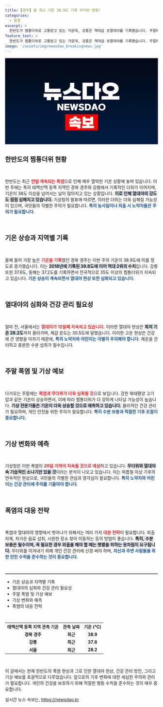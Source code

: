 ```yaml
---
title: [경주] 올 최고 기온 38.9도 기록 무더위 영향!
categories:
  - 환경
excerpt: >
  한반도가 찜통더위로 고통받고 있는 가운데, 강릉은 역대급 초열대야를 기록했습니다. 주말에는 폭염이 더욱 심해질 전망으로, 20일 가까이 폭염이 계속될 가능성이 커 주의가 필요합니다!
feature_text: >
  한반도가 찜통더위로 고통받고 있는 가운데, 강릉은 역대급 초열대야를 기록했습니다. 주말에는 폭염이 더욱 심해질 전망으로, 20일 가까이 폭염이 계속될 가능성이 커 주의가 필요합니다!
image: '/assets/img/newsdao_breakingnews.jpg'
---
```


<p><img src="/assets/img/newsdao_breakingnews.jpg" alt="flaretime 속보" /></p>

<h2 data-ke-size="size26">한반도의 찜통더위 현황</h2>

<p data-ke-size="size16">&nbsp;</p>

<p>한반도는 최근 <b><span style="color: #ee2323;">연일 계속되는 폭염</span></b>으로 인해 매우 열악한 기온 상황에 놓여 있습니다. 이번 주에는 특히 태백산맥 동쪽 지역인 경북 경주와 강릉에서 기록적인 더위가 이어지며, 기온이 38도 이상을 넘어서는 날이 많아지고 있는 상황입니다. <b><span style="background-color: #21538527;">이로 인해 열대야의 강도도 점점 심해지고 있습니다.</span></b> 기상청의 발표에 따르면, 이러한 더위는 더욱 심해질 가능성이 있으며, 국민들의 각별한 주의가 필요합니다. <b><span style="color: #1a5490;">특히 농사일이나 외출 시 노약자들은 주의가 필요합니다.</span></b></p>

<p data-ke-size="size16">&nbsp;</p>

<h2 data-ke-size="size26">기온 상승과 지역별 기록</h2>

<p data-ke-size="size16">&nbsp;</p>

<p>올해 들어 가장 높은 <b><span style="color: #ee2323;">기온을 기록</span></b>했던 경북 경주는 이번 주의 기온이 38.9도에 이를 정도로 증가했습니다. 이는 <b><span style="background-color: #21538527;">2018년에 기록된 39.8도에 이어 역대 2위의 수치</span></b>입니다. 강릉 또한 37.6도, 동해는 37.2도를 기록하면서 전국적으로 35도 이상의 찜통더위가 지속되고 있습니다. <b><span style="color: #1a5490;">기온 상승이 계속되면서 열대야 현상 또한 심화되고 있습니다.</span></b></p>

<p data-ke-size="size16">&nbsp;</p>

<h2 data-ke-size="size26">열대야의 심화와 건강 관리 필요성</h2>

<p data-ke-size="size16">&nbsp;</p>

<p>얼마 전, 서울에서는 <b><span style="color: #ee2323;">열대야가 12일째 지속되고 있습니다.</span></b> 이러한 열대야 현상은 <b><span style="background-color: #21538527;">최저 기온 28.2도</span></b>까지 올라가며, 체감 온도는 30.5도에 달했습니다. 이러한 고온 현상은 건강에 큰 영향을 미치기 때문에, <b><span style="color: #1a5490;">특히 노약자와 어린이는 각별히 주의해야 합니다.</span></b> 체온을 관리하고 충분한 수분 섭취가 필수입니다.</p>

<p data-ke-size="size16">&nbsp;</p>

<h2 data-ke-size="size26">주말 폭염 및 기상 예보</h2>

<p data-ke-size="size16">&nbsp;</p>

<p>다가오는 주말에는 <b><span style="color: #ee2323;">폭염과 무더위가 더욱 심화될 것</span></b>으로 보입니다. 강한 북태평양 고기압과 같은 기온이 상승하면서, 이에 따라 찜통더위가 더 강하게 나타날 가능성이 높습니다. <b><span style="background-color: #21538527;">기상 전문가들은 기온이 더욱 상승할 것으로 예측하고 있습니다.</span></b> 물리적인 건강 관리가 필요하며, 개인 안전을 위한 주의가 필요합니다. <b><span style="color: #1a5490;">특히 수분 보충과 적절한 기후 조절이 중요합니다.</span></b></p>

<p data-ke-size="size16">&nbsp;</p>

<h2 data-ke-size="size26">기상 변화와 예측</h2>

<p data-ke-size="size16">&nbsp;</p>

<p>기상청은 이번 폭염이 <b><span style="color: #ee2323;">20일 가까이 지속될 것으로 예상</span></b>하고 있습니다. <b><span style="background-color: #21538527;">무더위와 열대야 속 기습적인 소나기만 있을 것</span></b>이라는 분석이 나오고 있습니다. 이는 여름철 이상 기후의 연속적인 현상으로, 국민들의 각별한 관심과 경각심이 필요합니다. <b><span style="color: #1a5490;">특히 노약자와 어린이는 건강 관리에 주의를 기울여야 합니다.</span></b></p>

<p data-ke-size="size16">&nbsp;</p>

<h2 data-ke-size="size26">폭염의 대응 전략</h2>

<p data-ke-size="size16">&nbsp;</p>

<p>폭염과 열대야의 영향에서 벗어나기 위해서는 여러 가지 <b><span style="color: #ee2323;">대응 전략</span></b>이 필요합니다. 외출 자제, 차가운 음료 섭취, 시원한 장소 찾아 이동하는 등의 방법이 좋습니다. <b><span style="background-color: #21538527;">특히, 수분 보충은 필수이며, 꼭 필요한 경우 외출을 해야 할 때는 햇볕을 피하는 옷차림이 요구됩니다.</span></b> 무더위를 이겨내기 위해 개인 건강 관리에 신경 써야 하며, <b><span style="color: #1a5490;">자신과 주변 사람들을 위한 안전 수칙을 준수하는 것이 중요합니다.</span></b></p>

<p data-ke-size="size16">&nbsp;</p>

<hr style="border: 1px solid #aaa;"/>

<ul>
    <li>기온 상승과 지역별 기록</li>
    <li>열대야의 심화와 건강 관리 필요성</li>
    <li>주말 폭염 및 기상 예보</li>
    <li>기상 변화와 예측</li>
    <li>폭염의 대응 전략</li>
</ul>

<p data-ke-size="size16">&nbsp;</p>

<table style="width: 100%; text-align: center;">
    <tr>
        <td style="text-align: center; height: 17px;"><b>태백산맥 동쪽 지역 관측 기온</b></td>
        <td style="text-align: center; height: 17px;"><b>관측 날짜</b></td>
        <td style="text-align: center; height: 17px;"><b>기온 (℃)</b></td>
    </tr>
    <tr>
        <td style="text-align: center; height: 17px;"><b>경북 경주</b></td>
        <td style="text-align: center; height: 17px;"><b>최근</b></td>
        <td style="text-align: center; height: 17px;"><b>38.9</b></td>
    </tr>
    <tr>
        <td style="text-align: center; height: 17px;"><b>강릉</b></td>
        <td style="text-align: center; height: 17px;"><b>최근</b></td>
        <td style="text-align: center; height: 17px;"><b>37.6</b></td>
    </tr>
    <tr>
        <td style="text-align: center; height: 17px;"><b>서울</b></td>
        <td style="text-align: center; height: 17px;"><b>최근</b></td>
        <td style="text-align: center; height: 17px;"><b>28.2</b></td>
    </tr>
</table>

<p data-ke-size="size16">&nbsp;</p>

<p>이 글에서는 현재 한반도의 폭염 현상과 그로 인한 열대야 현상, 건강 관리 방안, 그리고 기상 예보를 포괄적으로 다루었습니다. 앞으로의 기후 변화에 대한 세심한 주의와 관리가 필요합니다. 개인의 건강을 보호하기 위해 적절한 행동 수칙을 준수하는 것이 매우 중요합니다.</p>
실시간 뉴스 속보는, <a href="https://newsdao.kr" rel="dofollow">https://newsdao.kr</a>


